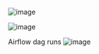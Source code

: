 ![image](https://user-images.githubusercontent.com/53911989/182662075-86968138-e047-446a-ba0a-9f534c926d8f.png)

![image](https://user-images.githubusercontent.com/53911989/182662209-a9ecb546-8a02-44c8-9d8f-8b40046ece6f.png)


Airflow dag runs
![image](https://user-images.githubusercontent.com/53911989/182662671-6885eaf2-dd6a-40c7-9200-7d853c8c3e22.png)

